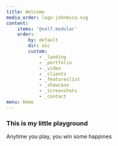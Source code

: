 ```yaml
---
title: Welcome
media_order: logo-johnmica.svg
content:
    items: '@self.modular'
    order:
        by: default
        dir: asc
        custom:
            - _landing
            - _portfolio
            - _video
            - _clients
            - _featureslist
            - _showcase
            - _screenshots
            - _contact
menu: Home
---
```


### This is my little playground

Anytime you play, you win some happines